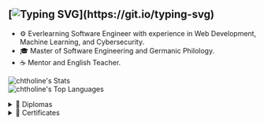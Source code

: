 [![Typing SVG](https://readme-typing-svg.demolab.com?font=Segoe+UI&weight=300&duration=4000&pause=1000&size=21&color=81A1C1&vCenter=true&width=435&height=30&lines=Hello+there!+~%E2%99%AA;Here+you+can+explore+my+projects!;You're+welcome+to+contribute!+%E2%9C%8E_)](https://git.io/typing-svg)
---
- ⚙️ Everlearning Software Engineer with experience in Web Development, Machine Learning, and Cybersecurity.
- 🎓 Master of Software Engineering and Germanic Philology.
- ☕ Mentor and English Teacher.



![chtholine's Stats](https://github-readme-stats.vercel.app/api?username=chtholine&theme=nord&hide_border=true&include_all_commits=true&count_private=true&show_icons=true&rank_icon=github&card_width=440)<br/>
![chtholine's Top Languages](https://github-readme-stats.vercel.app/api/top-langs/?username=chtholine&theme=nord&hide_border=true&count_private=true&layout=compact&hide=ags%20script,jupyter%20notebook&card_width=440)

<details>
  <summary>💼 Diplomas</summary>
  <p></p>
  
  | Bachelor of Germanic Philology | Master of Germanic Philology | Master of Software Engineering |
  |:--:|:--:|:--:|
  | <img src="diplomas/Bachelor%20of%20Germanic%20Philology.jpg" width="150"> | <img src="diplomas/Master%20of%20Germanic%20Philology.jpg" width="200"> | <img src="diplomas/Master%20of%20Software%20Engineering.jpg" width="150"> |
  
</details>
<details>
  <summary>📜 Certificates</summary>
<p></p>
  
  | [CS50 Web Programming](https://certificates.cs50.io/62eeb146-1f25-425c-be3e-c5326ab1057a.pdf?size=letter) | [Google Cybersecurity](https://www.coursera.org/account/accomplishments/specialization/certificate/78LBGT97YPSH) | [Palo Alto Cybersecurity](https://www.coursera.org/account/accomplishments/specialization/CYNIFHCTQQNG) | [Neural Networks and Deep Learning](https://www.coursera.org/account/accomplishments/verify/2V1RQOP35XR7) |
  |:--:|:--:|:--:|:--:|
  | <img src="certificates/CS50Web.jpg" width="200"> | <img src="certificates/Google%20Cybersecurity.jpg" width="200"> | <img src="certificates/Palo%20Alto%20Cybersecurity.jpg" width="200"> | <img src="certificates/Neural%20Networks%20and%20Deep%20Learning.jpg" width="200"> |
  | **Anhalt Distributed Systems** | **Anhalt Deep Learning** | **[Hillel Python Pro](https://certificate.ithillel.ua/view/75674752)** | **[Hillel Machine Learning](https://certificate.ithillel.ua/view/56207337)** |
  | <img src="certificates/Network%20Programming.jpg" width="200"> | <img src="certificates/Anhalt%20Deep%20Learning.png" width="200"> | <img src="certificates/Hillel%20Python%20Pro.jpg" width="200"> | <img src="certificates/Hillel%20Machine%20Learning.jpg" width="200"> |
  |  **[Docker Foundations](https://www.linkedin.com/learning/certificates/0397b5920a218aa886dd2608044987bd677987bcd92ad07eaa3a246fd21da9e2?lipi=urn%3Ali%3Apage%3Ad_flagship3_profile_view_base_certifications_details%3BXOspd7UySp%2B6eia5c%2FlyQg%3D%3D)**| **[AWS Academy Cloud Foundations](https://www.credly.com/badges/649ab330-db84-44da-824b-3368c74fc0d4/linked_in_profile)** |    **[APISEC OWASP TOP 10](https://www.credly.com/badges/69351e05-4a57-4e0a-b228-0299863ce6a9/linked_in_profile)**    |        |
  |  <img src="certificates/Docker%20Foundations.jpg" width="200">| <img src="certificates/AWS_Academy_Cloud_Foundations.jpg" width="200"> | <img src="certificates/APISEC_OWASP.jpg" width="200"> |  |


</details>

<!--
**chtholine/chtholine** is a ✨ _special_ ✨ repository because its `README.md` (this file) appears on your GitHub profile.

Here are some ideas to get you started:

- 🔭 I’m currently working on ...
- 🌱 I’m currently learning ...
- 👯 I’m looking to collaborate on ...
- 🤔 I’m looking for help with ...
- 💬 Ask me about ...
- 📫 How to reach me: ...
- 😄 Pronouns: ...
- ⚡ Fun fact: ...
-->
